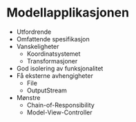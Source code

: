 # Modellapplikasjonen #

* Utfordrende
* Omfattende spesifikasjon
* Vanskeligheter
  * Koordinatsystemet
  * Transformasjoner
* God isolering av funksjonalitet
* Få eksterne avhengigheter
  * File
  * OutputStream
* Mønstre
  * Chain-of-Responsibility
  * Model-View-Controller
